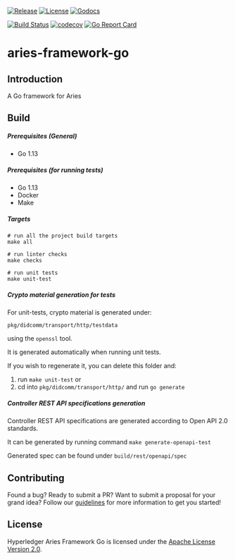 [![Release](https://img.shields.io/github/release/hyperledger/aries-framework-go.svg?style=flat-square)](https://github.com/hyperledger/aries-framework-go/releases/latest)
[![License](https://img.shields.io/badge/License-Apache%202.0-blue.svg)](https://raw.githubusercontent.com/trustbloc/aries-framework-go/master/LICENSE)
[![Godocs](https://img.shields.io/badge/godoc-reference-blue.svg)](https://godoc.org/github.com/hyperledger/aries-framework-go)

[![Build Status](https://github.com/hyperledger/aries-framework-go/workflows/build/badge.svg)](https://github.com/hyperledger/aries-framework-go/actions)
[![codecov](https://codecov.io/gh/hyperledger/aries-framework-go/branch/master/graph/badge.svg)](https://codecov.io/gh/hyperledger/aries-framework-go)
[![Go Report Card](https://goreportcard.com/badge/github.com/hyperledger/aries-framework-go)](https://goreportcard.com/report/github.com/hyperledger/aries-framework-go)

# aries-framework-go

## Introduction
A Go framework for Aries

## Build
##### Prerequisites (General)
- Go 1.13

##### Prerequisites (for running tests)
- Go 1.13
- Docker
- Make

##### Targets
```
# run all the project build targets
make all

# run linter checks
make checks

# run unit tests
make unit-test
```

##### Crypto material generation for tests
For unit-tests, crypto material is generated under:

`pkg/didcomm/transport/http/testdata`

using the `openssl` tool. 

It is generated automatically when running unit tests. 

If you wish to regenerate it, you can delete this folder and:
1. run `make unit-test`
 or
2. cd into `pkg/didcomm/transport/http/` and run `go generate`

##### Controller REST API specifications generation
Controller REST API specifications are generated according to Open API 2.0 standards.

It can be generated by running command `make generate-openapi-test`

Generated spec can be found under 
`build/rest/openapi/spec`

## Contributing

Found a bug? Ready to submit a PR? Want to submit a proposal for your grand
idea? Follow our [guidelines](.github/CONTRIBUTING.md) for more information
to get you started!

## License

Hyperledger Aries Framework Go is licensed under the [Apache License Version 2.0](LICENSE).
